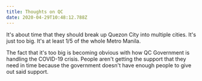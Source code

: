 ```yaml
---
title: Thoughts on QC
date: 2020-04-29T10:48:12.788Z
---
```

It's about time that they should break up Quezon City into multiple cities.
It's just too big. It's at least 1/5 of the whole Metro Manila. 

The fact that it's too big is becoming obvious with how QC Government is handling the COVID-19 crisis. People aren't getting the support that they need in time because the government doesn't have enough people to give out said support.